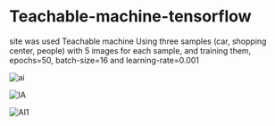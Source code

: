 # Teachable-machine-tensorflow

site was used Teachable machine Using three samples (car, shopping center, people) with 5 images for each sample, and training them, epochs=50, batch-size=16 and learning-rate=0.001


![ai](https://github.com/laylaAm/AI-1/assets/139586277/64971982-b9f4-4e71-8a51-01173ee014a9)


![IA](https://github.com/laylaAm/AI-1/assets/139586277/e063c05d-54e2-4c97-a3a0-71268f9b2d57)


![AI1](https://github.com/laylaAm/AI-1/assets/139586277/40a13d83-1b02-4a8c-af40-2c4215b1bedb)

